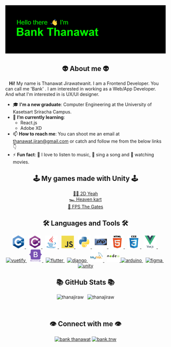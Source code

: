 <!-- ## Hi there 👋 I'm Bank -->

<img src="header.png" alt="Welcome">

<!-- <p align="center"><img src="https://profile-counter.glitch.me/thanajiraw/count.svg"></p> -->

<h2 align="center">👽 About me 👽</h2>

&nbsp;&nbsp;&nbsp;**Hi!** My name is Thanawat Jirawatwanit. I am a Frontend Developer. You can call me 'Bank' . I am interested in working as a Web/App Developer. And what I'm interested in is UX/UI designer.

<ul>
 <li>🎓 <b>I'm a new graduate</b>: Computer Engineering at the University of Kasetsart Sriracha Campus.</li>
<!--  <li>🔭 <b>I'm looking for a job</b>: Frontend or Fullstack Developer.  -->
<!--   Please have a look at my [RESUME]() for more details about me. -->
 </li>
 <li>🌱 <b>I’m currently learning</b>:
  <ul>
   <li> React.js </li>
   <li> Adobe XD </li>
  </ul>
 </li>
 <li>📫 <b>How to reach me</b>: You can shoot me an email at <a href ="mailto: thanawat.jiran@gmail.com">thanawat.jiran@gmail.com</a> or catch and follow me from the below links 👇</li>
 <li>⚡ <b>Fun fact</b>: 🎵 I love to listen to music, 🎤 sing a song and 🎥 watching movies.</li>
 </ul>

 <h2 align="center">🕹️ My games made with Unity 🕹️</h2>
 
 <p align="center">
  <a href ="https://play.unity.com/mg/2d/yeah-mowp">🏃‍♂️ 2D Yeah</a><br>
  <a href ="https://play.unity.com/mg/karting/heaven-kart">🏎️ Heaven kart</a><br>
  <a href ="https://play.unity.com/mg/fps/gbfpseekk">🔫 FPS The Gates</a>
 </p>

<h2 align="center">🛠️ Languages and Tools 🛠️</h2>


<p align="center">
 <a href="https://www.w3schools.com/cpp/" target="_blank" rel="noreferrer"> <img src="https://raw.githubusercontent.com/devicons/devicon/master/icons/cplusplus/cplusplus-original.svg" alt="cplusplus" width="40" height="40"/> </a> 
 &nbsp;
 <a href="https://www.w3schools.com/cs/" target="_blank" rel="noreferrer"> <img src="https://raw.githubusercontent.com/devicons/devicon/master/icons/csharp/csharp-original.svg" alt="csharp" width="40" height="40"/> </a>
 &nbsp;
 <a href="https://www.java.com" target="_blank" rel="noreferrer"> <img src="https://raw.githubusercontent.com/devicons/devicon/master/icons/java/java-original.svg" alt="java" width="40" height="40"/> </a> 
 &nbsp;
  <a href="https://developer.mozilla.org/en-US/docs/Web/JavaScript" target="_blank" rel="noreferrer"> <img src="https://raw.githubusercontent.com/devicons/devicon/master/icons/javascript/javascript-original.svg" alt="javascript" width="40" height="40"/> </a> 
 &nbsp;
 <a href="https://www.python.org" target="_blank" rel="noreferrer"> <img src="https://raw.githubusercontent.com/devicons/devicon/master/icons/python/python-original.svg" alt="python" width="40" height="40"/> </a> 
 &nbsp;
 <a href="https://www.php.net" target="_blank" rel="noreferrer"> <img src="https://raw.githubusercontent.com/devicons/devicon/master/icons/php/php-original.svg" alt="php" width="40" height="40"/> </a> 
 &nbsp;
 <a href="https://www.w3.org/html/" target="_blank" rel="noreferrer"> <img src="https://raw.githubusercontent.com/devicons/devicon/master/icons/html5/html5-original-wordmark.svg" alt="html5" width="40" height="40"/> </a> 
 &nbsp;
  <a href="https://www.w3schools.com/css/" target="_blank" rel="noreferrer"> <img src="https://raw.githubusercontent.com/devicons/devicon/master/icons/css3/css3-original-wordmark.svg" alt="css3" width="40" height="40"/> </a> 
 &nbsp;
  <a href="https://vuejs.org/" target="_blank" rel="noreferrer"> <img src="https://raw.githubusercontent.com/devicons/devicon/master/icons/vuejs/vuejs-original-wordmark.svg" alt="vuejs" width="40" height="40"/> </a> 
 &nbsp;
 <a href="https://vuetifyjs.com/en/" target="_blank" rel="noreferrer"> <img src="https://bestofjs.org/logos/vuetify.svg" alt="vuetify" width="40" height="40"/> </a> 
 &nbsp;
   <a href="https://getbootstrap.com" target="_blank" rel="noreferrer"> <img src="https://raw.githubusercontent.com/devicons/devicon/master/icons/bootstrap/bootstrap-plain-wordmark.svg" alt="bootstrap" width="40" height="40"/> </a> 
 &nbsp;
 <a href="https://flutter.dev" target="_blank" rel="noreferrer"> <img src="https://www.vectorlogo.zone/logos/flutterio/flutterio-icon.svg" alt="flutter" width="40" height="40"/> </a> 
 &nbsp;
  <a href="https://www.djangoproject.com/" target="_blank" rel="noreferrer"> <img src="https://cdn.worldvectorlogo.com/logos/django.svg" alt="django" width="40" height="40"/> </a> 
 &nbsp;
 <a href="https://www.mysql.com/" target="_blank" rel="noreferrer"> <img src="https://raw.githubusercontent.com/devicons/devicon/master/icons/mysql/mysql-original-wordmark.svg" alt="mysql" width="40" height="40"/> </a> 
 &nbsp;
 </a> <a href="https://nodejs.org" target="_blank" rel="noreferrer"> <img src="https://raw.githubusercontent.com/devicons/devicon/master/icons/nodejs/nodejs-original-wordmark.svg" alt="nodejs" width="40" height="40"/> </a>
 <a href="https://www.arduino.cc/" target="_blank" rel="noreferrer"> <img src="https://cdn.worldvectorlogo.com/logos/arduino-1.svg" alt="arduino" width="40" height="40"/> </a> 
 &nbsp;
 <a href="https://www.figma.com/" target="_blank" rel="noreferrer"> <img src="https://www.vectorlogo.zone/logos/figma/figma-icon.svg" alt="figma" width="40" height="40"/> </a> 
 &nbsp;
  <a href="https://unity.com/" target="_blank" rel="noreferrer"> <img src="https://www.vectorlogo.zone/logos/unity3d/unity3d-icon.svg" alt="unity" width="40" height="40"/> </a>
</p>

<h2 align="center">📚 GitHub Stats 📚</h2>

<p align="center">
 <img src="https://github-readme-stats.vercel.app/api/top-langs?username=thanajiraw&show_icons=true&locale=en&layout=compact&bg_color=04f500,04fa00,000000&title_color=fff&text_color=fff" alt="thanajiraw" />
 &nbsp;
 <img src="https://github-readme-stats.vercel.app/api?username=thanajiraw&show_icons=true&locale=en&bg_color=04f500,04fa00,000000&title_color=fff&text_color=fff&icon_color=000" alt="thanajiraw" width="410" />
</p>
<br>

<h2 align="center">👁️ Connect with me 👁️</h2>

<p align="center">
 <a href="https://fb.com/bbcups4" target="blank"><img align="center" src="https://raw.githubusercontent.com/rahuldkjain/github-profile-readme-generator/master/src/images/icons/Social/facebook.svg" alt="bank thanawat" height="30" width="40" /></a>
 <a href="https://instagram.com/bank.tnw" target="blank"><img align="center" src="https://raw.githubusercontent.com/rahuldkjain/github-profile-readme-generator/master/src/images/icons/Social/instagram.svg" alt="bank.tnw" height="30" width="40" /></a>
</p>

